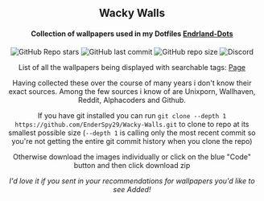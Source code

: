 <h2 align="center">
  Wacky Walls
  <h4 align="center">
    Collection of wallpapers used in my Dotfiles <a href="https://github.com/EnderSpy29/Endrland-Dots"><b>Endrland-Dots</b></a><br>
  </h5>
</h2>


<div align="center">

![GitHub Repo stars](https://img.shields.io/github/stars/EnderSpy29/Wacky-Walls?style=for-the-badge&color=%239745F5&labelColor=%23000000) ![GitHub last commit](https://img.shields.io/github/last-commit/JaKooLit/Hyprland-Dots?style=for-the-badge&color=%239745F5&labelColor=%23000000) ![GitHub repo size](https://img.shields.io/github/repo-size/EnderSpy29/Wacky-Walls?style=for-the-badge&color=%239745F5&labelColor=%23000000) ![Discord](https://img.shields.io/discord/691502387587842138?style=for-the-badge&labelColor=%23000000&color=%239745F5&link=https%3A%2F%2Fdiscord.gg%2FHBkrBTbqsB)

List of all the wallpapers being displayed with searchable tags: [Page](https://github.com/EnderSpy29/Wacky-Walls/blob/main/Pages/Page.md)

Having collected these over the course of many years i don't know their exact sources. Among the few sources i know of are
Unixporn, Wallhaven, Reddit, Alphacoders and Github.

If you have git installed you can run `git clone --depth 1 https://github.com/EnderSpy29/Wacky-Walls.git` to clone to repo at its smallest possible size (`--depth 1` is calling only the most recent commit so you're not getting the entire git commit history when you clone the repo)

Otherwise download the images individually or click on the blue "Code" button and then click download zip

*I'd love it if you sent in your recommendations for wallpapers you'd like to see Added!*
